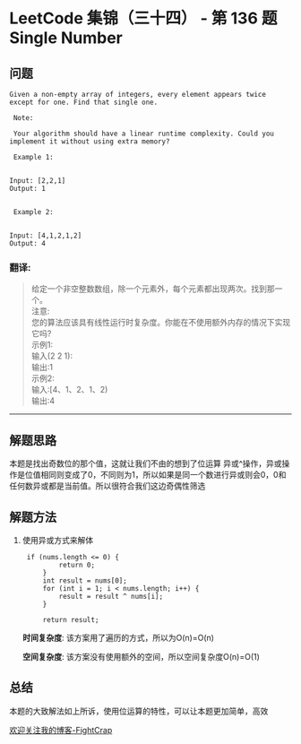 # LeetCode 集锦（三十四） - 第 136 题 Single Number

## 问题

```
Given a non-empty array of integers, every element appears twice except for one. Find that single one. 

 Note: 

 Your algorithm should have a linear runtime complexity. Could you implement it without using extra memory? 

 Example 1: 


Input: [2,2,1]
Output: 1


 Example 2: 


Input: [4,1,2,1,2]
Output: 4

```

### 翻译:
> 给定一个非空整数数组，除一个元素外，每个元素都出现两次。找到那一个。  
> 注意:  
> 您的算法应该具有线性运行时复杂度。你能在不使用额外内存的情况下实现它吗?  
> 示例1:  
> 输入(2 2 1):  
> 输出:1  
> 示例2:  
> 输入:[4、1、2、1、2)  
> 输出:4  
---

## 解题思路

本题是找出奇数位的那个值，这就让我们不由的想到了位运算 异或^操作，异或操作是位值相同则变成了0，不同则为1，所以如果是同一个数进行异或则会0，0和任何数异或都是当前值。所以很符合我们这边奇偶性筛选

## 解题方法

1. 使用异或方式来解体

   ```
    if (nums.length <= 0) {
            return 0;
        }
        int result = nums[0];
        for (int i = 1; i < nums.length; i++) {
            result = result ^ nums[i];
        }

        return result;
   ```

   **时间复杂度**:
   该方案用了遍历的方式，所以为O(n)=O(n)

   **空间复杂度**:
   该方案没有使用额外的空间，所以空间复杂度O(n)=O(1)


## 总结

本题的大致解法如上所诉，使用位运算的特性，可以让本题更加简单，高效

[欢迎关注我的博客-FightCrap](https://fightcrap.github.io/)

